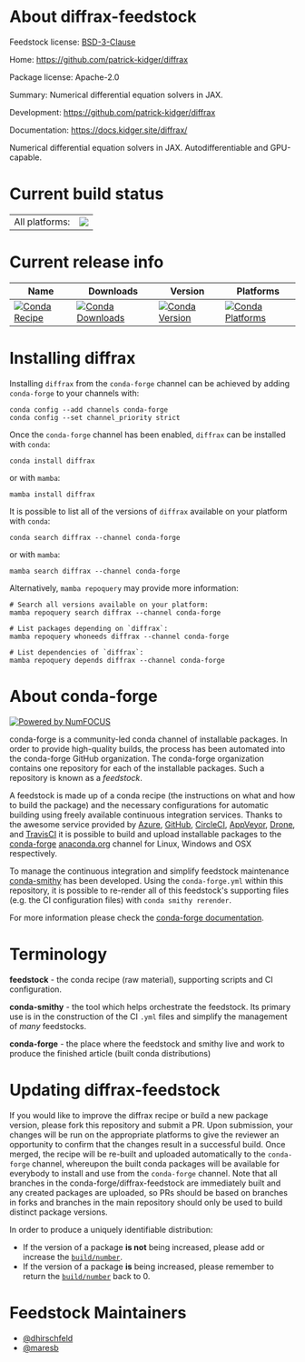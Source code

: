 About diffrax-feedstock
=======================

Feedstock license: [BSD-3-Clause](https://github.com/conda-forge/diffrax-feedstock/blob/main/LICENSE.txt)

Home: https://github.com/patrick-kidger/diffrax

Package license: Apache-2.0

Summary: Numerical differential equation solvers in JAX.

Development: https://github.com/patrick-kidger/diffrax

Documentation: https://docs.kidger.site/diffrax/

Numerical differential equation solvers in JAX. Autodifferentiable and GPU-capable.


Current build status
====================


<table><tr><td>All platforms:</td>
    <td>
      <a href="https://dev.azure.com/conda-forge/feedstock-builds/_build/latest?definitionId=15669&branchName=main">
        <img src="https://dev.azure.com/conda-forge/feedstock-builds/_apis/build/status/diffrax-feedstock?branchName=main">
      </a>
    </td>
  </tr>
</table>

Current release info
====================

| Name | Downloads | Version | Platforms |
| --- | --- | --- | --- |
| [![Conda Recipe](https://img.shields.io/badge/recipe-diffrax-green.svg)](https://anaconda.org/conda-forge/diffrax) | [![Conda Downloads](https://img.shields.io/conda/dn/conda-forge/diffrax.svg)](https://anaconda.org/conda-forge/diffrax) | [![Conda Version](https://img.shields.io/conda/vn/conda-forge/diffrax.svg)](https://anaconda.org/conda-forge/diffrax) | [![Conda Platforms](https://img.shields.io/conda/pn/conda-forge/diffrax.svg)](https://anaconda.org/conda-forge/diffrax) |

Installing diffrax
==================

Installing `diffrax` from the `conda-forge` channel can be achieved by adding `conda-forge` to your channels with:

```
conda config --add channels conda-forge
conda config --set channel_priority strict
```

Once the `conda-forge` channel has been enabled, `diffrax` can be installed with `conda`:

```
conda install diffrax
```

or with `mamba`:

```
mamba install diffrax
```

It is possible to list all of the versions of `diffrax` available on your platform with `conda`:

```
conda search diffrax --channel conda-forge
```

or with `mamba`:

```
mamba search diffrax --channel conda-forge
```

Alternatively, `mamba repoquery` may provide more information:

```
# Search all versions available on your platform:
mamba repoquery search diffrax --channel conda-forge

# List packages depending on `diffrax`:
mamba repoquery whoneeds diffrax --channel conda-forge

# List dependencies of `diffrax`:
mamba repoquery depends diffrax --channel conda-forge
```


About conda-forge
=================

[![Powered by
NumFOCUS](https://img.shields.io/badge/powered%20by-NumFOCUS-orange.svg?style=flat&colorA=E1523D&colorB=007D8A)](https://numfocus.org)

conda-forge is a community-led conda channel of installable packages.
In order to provide high-quality builds, the process has been automated into the
conda-forge GitHub organization. The conda-forge organization contains one repository
for each of the installable packages. Such a repository is known as a *feedstock*.

A feedstock is made up of a conda recipe (the instructions on what and how to build
the package) and the necessary configurations for automatic building using freely
available continuous integration services. Thanks to the awesome service provided by
[Azure](https://azure.microsoft.com/en-us/services/devops/), [GitHub](https://github.com/),
[CircleCI](https://circleci.com/), [AppVeyor](https://www.appveyor.com/),
[Drone](https://cloud.drone.io/welcome), and [TravisCI](https://travis-ci.com/)
it is possible to build and upload installable packages to the
[conda-forge](https://anaconda.org/conda-forge) [anaconda.org](https://anaconda.org/)
channel for Linux, Windows and OSX respectively.

To manage the continuous integration and simplify feedstock maintenance
[conda-smithy](https://github.com/conda-forge/conda-smithy) has been developed.
Using the ``conda-forge.yml`` within this repository, it is possible to re-render all of
this feedstock's supporting files (e.g. the CI configuration files) with ``conda smithy rerender``.

For more information please check the [conda-forge documentation](https://conda-forge.org/docs/).

Terminology
===========

**feedstock** - the conda recipe (raw material), supporting scripts and CI configuration.

**conda-smithy** - the tool which helps orchestrate the feedstock.
                   Its primary use is in the construction of the CI ``.yml`` files
                   and simplify the management of *many* feedstocks.

**conda-forge** - the place where the feedstock and smithy live and work to
                  produce the finished article (built conda distributions)


Updating diffrax-feedstock
==========================

If you would like to improve the diffrax recipe or build a new
package version, please fork this repository and submit a PR. Upon submission,
your changes will be run on the appropriate platforms to give the reviewer an
opportunity to confirm that the changes result in a successful build. Once
merged, the recipe will be re-built and uploaded automatically to the
`conda-forge` channel, whereupon the built conda packages will be available for
everybody to install and use from the `conda-forge` channel.
Note that all branches in the conda-forge/diffrax-feedstock are
immediately built and any created packages are uploaded, so PRs should be based
on branches in forks and branches in the main repository should only be used to
build distinct package versions.

In order to produce a uniquely identifiable distribution:
 * If the version of a package **is not** being increased, please add or increase
   the [``build/number``](https://docs.conda.io/projects/conda-build/en/latest/resources/define-metadata.html#build-number-and-string).
 * If the version of a package **is** being increased, please remember to return
   the [``build/number``](https://docs.conda.io/projects/conda-build/en/latest/resources/define-metadata.html#build-number-and-string)
   back to 0.

Feedstock Maintainers
=====================

* [@dhirschfeld](https://github.com/dhirschfeld/)
* [@maresb](https://github.com/maresb/)

